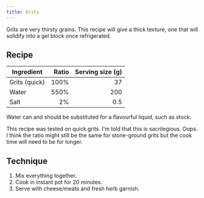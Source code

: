 ```yaml
---
title: Grits
---
```


Grits are very thirsty grains.
This recipe will give a thick texture, one that will solidify into a gel block once refrigerated.

## Recipe

Ingredient | Ratio | Serving size (g)
-|-:|-:
Grits (quick) | 100% | 37
Water | 550% | 200
Salt | 2% | 0.5

Water can and should be substituted for a flavourful liquid, such as stock.

This recipe was tested on quick grits.
I'm told that this is sacrilegious.
Oops.
I think the ratio might still be the same for stone-ground grits but the cook time will need to be for longer.

## Technique

1. Mix everything together.
1. Cook in instant pot for 20 minutes.
1. Serve with cheese/meats and fresh herb garnish.
